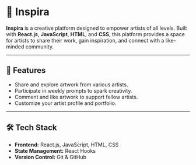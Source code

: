 # 🎨 **Inspira**

**Inspira** is a creative platform designed to empower artists of all levels. Built with **React.js**, **JavaScript**, **HTML**, and **CSS**, this platform provides a space for artists to share their work, gain inspiration, and connect with a like-minded community.

---

## 🚀 **Features**

- Share and explore artwork from various artists.
- Participate in weekly prompts to spark creativity.
- Comment and like artwork to support fellow artists.
- Customize your artist profile and portfolio.

---

## 🛠 **Tech Stack**

- **Frontend:** React.js, JavaScript, HTML, CSS
- **State Management:** React Hooks
- **Version Control:** Git & GitHub

